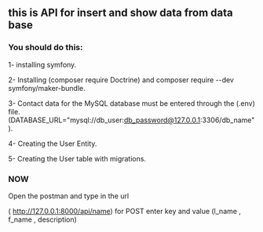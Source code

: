

## this is API for insert and show data from data base

### You should do this:

1- installing symfony.

2- Installing (composer require Doctrine) and  composer require --dev symfony/maker-bundle.

3- Contact data for the MySQL database must be entered through the (.env) file. (DATABASE_URL="mysql://db_user:db_password@127.0.0.1:3306/db_name").

4- Creating the User Entity.

5- Creating the User table with migrations.

### NOW
Open the postman and type in the url 

   ( http://127.0.0.1:8000/api/name) 
   for POST enter key and value (l_name , f_name , description)
  
  
